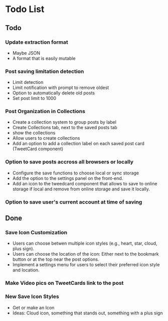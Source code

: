# Todo List


## Todo

### Update extraction format
- Maybe JSON
- A format that is easily mutable

### Post saving limitation detection
- Limit detection
- Limit notification with prompt to remove oldest 
- Option to automatically delete old posts
- Set post limit to 1000

### Post Organization in Collections
- Create a collection system to group posts by label
- Create Collections tab, next to the saved posts tab
- show the collections
- Allow users to create collections
- Add an option to add a collection label on each saved post card (TweetCard component)

### Option to save posts accross all browsers or locally
- Configure the save functions to choose local or sync storage
- Add the option to the settings panel on the front-end.
- Add an icon to the tweedcard component that allows to save to online storage if local and remove from online storage and save it locally.

### Option to save user's current account at time of saving

## Done

### Save Icon Customization
- Users can choose betwen multiple icon styles (e.g., heart, star, cloud, plus sign).
- Users can choose the location of the icon: Either next to the bookmark button or at the top near the post options.
- Implement a settings menu for users to select their preferred icon style and location.

### Make Video pics on TweetCards link to the post

### New Save Icon Styles
- Get or make an Icon 
- Ideas: Cloud icon, something that stands out, something with a plus sign